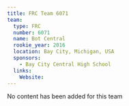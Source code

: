 ```yaml
---
title: FRC Team 6071
team:
  type: FRC
  number: 6071
  name: Bot Central
  rookie_year: 2016
  location: Bay City, Michigan, USA
  sponsors:
    - Bay City Central High School
  links:
    Website: 
---
```

No content has been added for this team